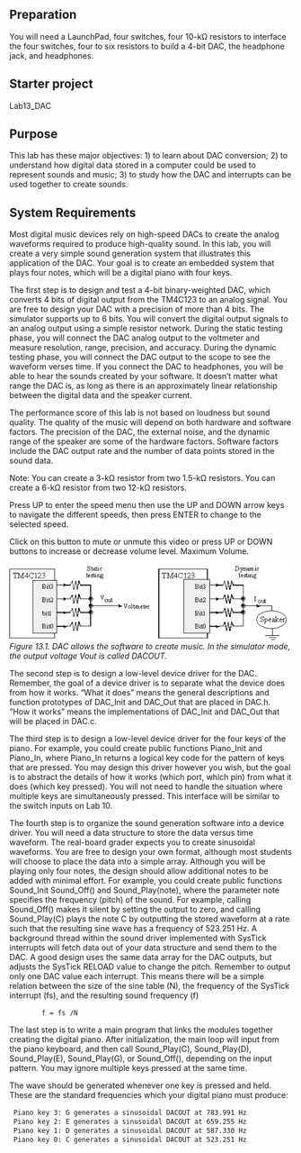 
## Preparation

You will need a LaunchPad, four switches, four 10-kΩ resistors to interface the four switches, four to six resistors to build a 4-bit DAC, the headphone jack, and headphones.

## Starter project
Lab13_DAC

## Purpose  
This lab has these major objectives: 1) to learn about DAC conversion; 2) to understand how digital data stored in a computer could be used to represent sounds and music; 3) to study how the DAC  and interrupts can be used together to create sounds.

## System Requirements  
Most digital music devices rely on high-speed DACs to create the analog waveforms required to produce high-quality sound. In this lab, you will create a very simple sound generation system that illustrates this application of the DAC. Your goal is to create an embedded system that plays four notes, which will be a digital piano with four keys.

The first step is to design and test a 4-bit binary-weighted DAC, which converts 4 bits of digital output from the TM4C123 to an analog signal. You are free to design your DAC with a precision of more than 4 bits. The simulator supports up to 6 bits. You will convert the digital output signals to an analog output using a simple resistor network. During the static testing phase, you will connect the DAC analog output to the voltmeter and measure resolution, range, precision, and accuracy. During the dynamic testing phase, you will connect the DAC output to the scope to see the waveform verses time. If you connect the DAC to headphones, you will be able to hear the sounds created by your software. It doesn’t matter what range the DAC is, as long as there is an approximately linear relationship between the digital data and the speaker current.

The performance score of this lab is not based on loudness but sound quality. The quality of the music will depend on both hardware and software factors. The precision of the DAC, the external noise, and the dynamic range of the speaker are some of the hardware factors. Software factors include the DAC output rate and the number of data points stored in the sound data.

Note: You can create a 3-kΩ resistor from two 1.5-kΩ resistors. You can create a 6-kΩ resistor from two 12-kΩ resistors.

Press UP to enter the speed menu then use the UP and DOWN arrow keys to navigate the different speeds, then press ENTER to change to the selected speed.

Click on this button to mute or unmute this video or press UP or DOWN buttons to increase or decrease volume level.
Maximum Volume.

![DAC](https://github.com/jeff-daniels/UTAustinX-Embedded-Systems/blob/main/Lab13_DAC/Lab13image001.png)  
*Figure 13.1. DAC allows the software to create music. In the simulator mode, the output voltage Vout is called DACOUT.*

The second step is to design a low-level device driver for the DAC. Remember, the goal of a device driver is to separate what the device does from how it works. “What it does” means the general descriptions and function prototypes of DAC_Init and DAC_Out that are placed in DAC.h. “How it works” means the implementations of DAC_Init and DAC_Out that will be placed in DAC.c.

The third step is to design a low-level device driver for the four keys of the piano. For example, you could create public functions Piano_Init and Piano_In, where Piano_In returns a logical key code for the pattern of keys that are pressed. You may design this driver however you wish, but the goal is to abstract the details of how it works (which port, which pin) from what it does (which key pressed).  You will not need to handle the situation where multiple keys are simultaneously pressed. This interface will be similar to the switch inputs on Lab 10.

The fourth step is to organize the sound generation software into a device driver.  You will need a data structure to store the data versus time waveform. The real-board grader expects you to create sinusoidal waveforms. You are free to design your own format, although most students will choose to place the data into a simple array. Although you will be playing only four notes, the design should allow additional notes to be added with minimal effort. For example, you could create public functions Sound_Init Sound_Off() and Sound_Play(note), where the parameter note specifies the frequency (pitch) of the sound. For example, calling Sound_Off() makes it silent by setting the output to zero, and calling Sound_Play(C) plays the note C by outputting the stored waveform at a rate such that the resulting sine wave has a frequency of 523.251 Hz. A background thread within the sound driver implemented with SysTick interrupts will fetch data out of your data structure and send them to the DAC. A good design uses the same data array for the DAC outputs, but adjusts the SysTick RELOAD value to change the pitch. Remember to output only one DAC value each interrupt. This means there will be a simple relation between the size of the sine table (N), the frequency of the SysTick interrupt (fs), and the resulting sound frequency (f)

            f = fs /N

The last step is to write a main program that links the modules together creating the digital piano. After initialization, the main loop will input from the piano keyboard, and then call Sound_Play(C), Sound_Play(D), Sound_Play(E), Sound_Play(G), or Sound_Off(), depending on the input pattern. You may ignore multiple keys pressed at the same time.

The wave should be generated whenever one key is pressed and held. These are the standard frequencies which your digital piano must produce:

     Piano key 3: G generates a sinusoidal DACOUT at 783.991 Hz
     Piano key 2: E generates a sinusoidal DACOUT at 659.255 Hz
     Piano key 1: D generates a sinusoidal DACOUT at 587.330 Hz
     Piano key 0: C generates a sinusoidal DACOUT at 523.251 Hz
